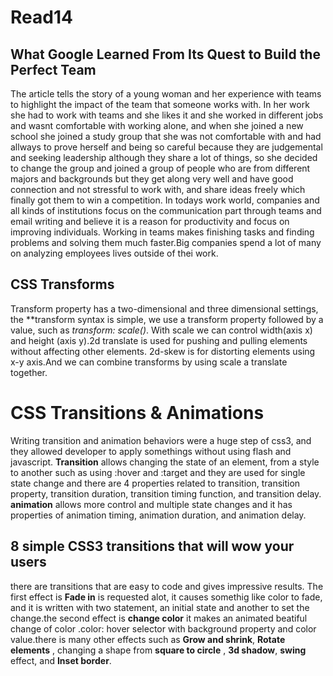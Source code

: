 # Read14
## What Google Learned From Its Quest to Build the Perfect Team

The article tells the story of a young woman and her experience with teams to highlight the impact of the team that someone works with. In her work she had to work with teams and she likes it and she worked in different jobs and wasnt comfortable with working alone, and when she joined a new school she joined a study group that she was not comfortable with and had allways to prove herself and being so careful because they are judgemental and seeking leadership although they share a lot of things, so she decided to change the group and joined a group of people who are from different majors and backgrounds but they get along very well and have good connection and not stressful to work with, and share ideas freely which finally got them to win a competition.
In todays work world, companies and all kinds of institutions focus on the communication part through teams and email writing and believe it is a reason for productivity and focus on improving individuals.
Working in teams makes finishing tasks and finding problems and solving them much faster.Big companies spend a lot of many on analyzing employees lives outside of thei work.

## CSS Transforms

Transform property has a two-dimensional and three dimensional settings, the **transform syntax is simple, we use a transform property followed by a value, such as *transform: scale()*. With scale we can control width(axis x) and height (axis y).2d translate is used for pushing and pulling elements without affecting other elements. 2d-skew is for distorting elements using x-y axis.And we can combine transforms by using scale a translate together.

# CSS Transitions & Animations
Writing transition and animation behaviors were a huge step of css3, and they allowed developer to apply somethings without using flash and javascript. **Transition** allows changing the state of an element, from a style to another such as using :hover and :target and they are used for single state change and there are 4 properties related to transition, transition property, transition duration, transition timing function, and transition delay. **animation** allows more control and multiple state changes and it has properties of animation timing, animation duration, and animation delay.

## 8 simple CSS3 transitions that will wow your users
there are transitions that are easy to code and gives impressive results. The first effect is **Fade in** is requested alot, it causes somethig like color to fade, and it is written with two statement, an initial state and another to set the change.the second effect is **change color** it makes an animated beatiful change of color .color: hover selector with background property and color value.there is many other effects such as **Grow and shrink**, **Rotate elements** , changing a shape from **square to circle** , **3d shadow**, **swing** effect, and **Inset border**.


